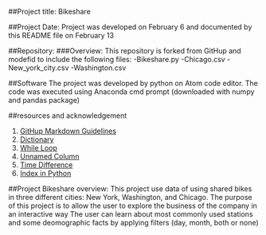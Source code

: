 ##Project title: 
Bikeshare

##Project Date: 
Project was developed on February 6 and documented by this README file on February 13

##Repository:
###Overview:
This repository is forked from GitHup and modefid to include the following files:
-Bikeshare.py
-Chicago.csv
-New_york_city.csv
-Washington.csv

##Software
The project was developed by python on Atom code editor.
The code was executed using Anaconda cmd prompt (downloaded with numpy and pandas package)

##resources and acknowledgement

1. [GitHup Markdown Guidelines](https://docs.github.com/en/get-started/writing-on-github/getting-started-with-writing-and-formatting-on-github/basic-writing-and-formatting-syntax)
2. [Dictionary]( https://www.tutorialspoint.com/python/dictionary_get.htm)
3. [While Loop](https://stackoverflow.com/questions/54163163/python-while-with-two-conditions-and-or-or)
4. [Unnamed Column](https://stackify.dev/713141-rename-unnamed-column-pandas-dataframe)
5. [Time Difference](https://stackoverflow.com/questions/22923775/calculate-time-difference-between-two-pandas-columns-in-hours-and-minutes)
6. [Index in Python](https://docs.python.org/3/library/index.html)

##Project Bikeshare overview:
This project use data of using shared bikes in three different cities: New York, Washington, and Chicago.
The purpose of this project is to allow the user to explore the business of the company in an interactive way
The user can learn about most commonly used stations and some deomographic facts by applying filters (day, month, both or none)
